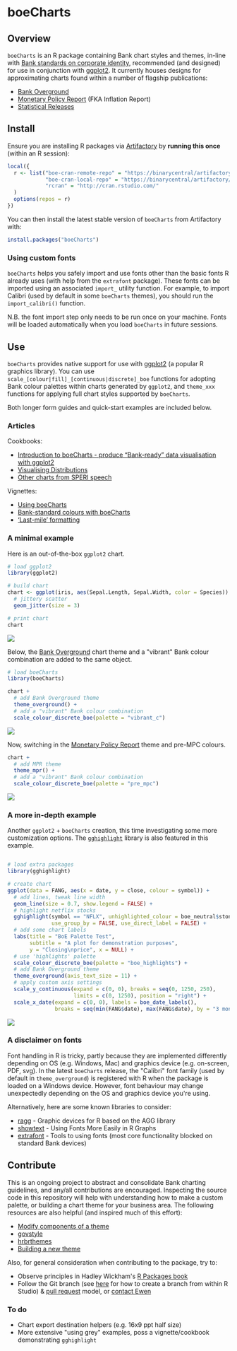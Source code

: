 <!-- README.md is generated from README.Rmd. Please edit that file -->
boeCharts
=========

Overview
--------

`boeCharts` is an R package containing Bank chart styles and themes, in-line with [Bank standards on corporate identity](https://bankofengland.frontify.com/d/RPk6pMZziBFw/bank-standards), recommended (and designed) for use in conjunction with [ggplot2](https://ggplot2.tidyverse.org/). It currently houses designs for approximating charts found within a number of flagship publications:

-   [Bank Overground](https://www.bankofengland.co.uk/bank-overground)
-   [Monetary Policy Report](https://www.bankofengland.co.uk/monetary-policy-report/2019/november-2019) (FKA Inflation Report)
-   [Statistical Releases](https://www.bankofengland.co.uk/statistics/money-and-credit/2019/april-2019)

Install
-------

Ensure you are installing R packages via [Artifactory](https://binarycentral/artifactory/webapp/#/home) by **running this once** (within an R session):

``` r
local({
  r <- list("boe-cran-remote-repo" = "https://binarycentral/artifactory/boe-cran-remote-repo/",
            "boe-cran-local-repo" = "https://binarycentral/artifactory/boe-cran-local-repo/",
            "rcran" = "http://cran.rstudio.com/"
  )
  options(repos = r)
})
```

You can then install the latest stable version of `boeCharts` from Artifactory with:

``` r
install.packages("boeCharts")
```

### Using custom fonts

`boeCharts` helps you safely import and use fonts other than the basic fonts R already uses (with help from the `extrafont` package). These fonts can be imported using an associated `import_` utility function. For example, to import Calibri (used by default in some `boeCharts` themes), you should run the `import_calibri()` function.

N.B. the font import step only needs to be run once on your machine. Fonts will be loaded automatically when you load `boeCharts` in future sessions.

Use
---

`boeCharts` provides native support for use with [ggplot2](https://ggplot2.tidyverse.org/) (a popular R graphics library). You can use `scale_[colour|fill]_[continuous|discrete]_boe` functions for adopting Bank colour palettes within charts generated by `ggplot2`, and `theme_xxx` functions for applying full chart styles supported by `boeCharts`.

Both longer form guides and quick-start examples are included below.

### Articles

Cookbooks:

-   [Introduction to boeCharts - produce “Bank-ready” data visualisation with ggplot2](http://collaborate/workspaces/RHelpCentre/R%20Markdown/boeCharts_intro.html)
-   [Visualising Distributions](http://collaborate/workspaces/RHelpCentre/R%20Markdown/ChartsVisualisingDistributions.html)
-   [Other charts from SPERI speech](http://collaborate/workspaces/RHelpCentre/R%20Markdown/ChartsOthers.html)

Vignettes:

-   [Using boeCharts](http://collaborate/workspaces/RHelpCentre/R%20Markdown/using-boeCharts.html)
-   [Bank-standard colours with boeCharts](http://collaborate/workspaces/RHelpCentre/R%20Markdown/Bank-standard-colours-with-boeCharts.html)
-   [‘Last-mile’ formatting](http://collaborate/workspaces/RHelpCentre/R%20Markdown/last-mile-formatting.html)

### A minimal example

Here is an out-of-the-box `ggplot2` chart.

``` r
# load ggplot2
library(ggplot2)

# build chart
chart <- ggplot(iris, aes(Sepal.Length, Sepal.Width, color = Species)) +
  # jittery scatter
  geom_jitter(size = 3)

# print chart
chart
```

![](man/figures/README-unnamed-chunk-4-1.png)

Below, the [Bank Overground](https://www.bankofengland.co.uk/bank-overground) chart theme and a "vibrant" Bank colour combination are added to the same object.

``` r
# load boeCharts
library(boeCharts)

chart +
  # add Bank Overground theme
  theme_overground() +
  # add a "vibrant" Bank colour combination
  scale_colour_discrete_boe(palette = "vibrant_c")
```

![](man/figures/README-unnamed-chunk-5-1.png)

Now, switching in the [Monetary Policy Report](https://www.bankofengland.co.uk/monetary-policy-report/2019/november-2019) theme and pre-MPC colours.

``` r
chart +
  # add MPR theme
  theme_mpr() +
  # add a "vibrant" Bank colour combination
  scale_colour_discrete_boe(palette = "pre_mpc")
```

![](man/figures/README-unnamed-chunk-6-1.png)

### A more in-depth example

Another `ggplot2` + `boeCharts` creation, this time investigating some more customization options. The [`gghighlight`](https://yutannihilation.github.io/gghighlight/) library is also featured in this example.

``` r

# load extra packages
library(gghighlight)

# create chart
ggplot(data = FANG, aes(x = date, y = close, colour = symbol)) +
  # add lines, tweak line width 
  geom_line(size = 0.7, show.legend = FALSE) +
  # highlight netflix stocks
  gghighlight(symbol == "NFLX", unhighlighted_colour = boe_neutral$stone,
              use_group_by = FALSE, use_direct_label = FALSE) +
  # add some chart labels
  labs(title = "BoE Palette Test",
       subtitle = "A plot for demonstration purposes",
       y = "Closing\nprice", x = NULL) +
  # use 'highlights' palette
  scale_colour_discrete_boe(palette = "boe_highlights") +
  # add Bank Overground theme
  theme_overground(axis_text_size = 11) +
  # apply custom axis settings
  scale_y_continuous(expand = c(0, 0), breaks = seq(0, 1250, 250), 
                     limits = c(0, 1250), position = "right") +
  scale_x_date(expand = c(0, 0), labels = boe_date_labels(),
               breaks = seq(min(FANG$date), max(FANG$date), by = "3 months"))
```

![](man/figures/README-example-1.png)

### A disclaimer on fonts

Font handling in R is tricky, partly because they are implemented differently depending on OS (e.g. Windows, Mac) and graphics device (e.g. on-screen, PDF, svg). In the latest `boeCharts` release, the "Calibri" font family (used by default in `theme_overground`) is registered with R when the package is loaded on a Windows device. However, font behaviour may change unexpectedly depending on the OS and graphics device you're using.

Alternatively, here are some known libraries to consider:

-   [ragg](https://ragg.r-lib.org/) - Graphic devices for R based on the AGG library
-   [showtext](https://cran.r-project.org/web/packages/showtext/index.html) - Using Fonts More Easily in R Graphs
-   [extrafont](https://cran.r-project.org/web/packages/extrafont/) - Tools to using fonts (most core functionality blocked on standard Bank devices)

Contribute
----------

This is an ongoing project to abstract and consolidate Bank charting guidelines, and any/all contributions are encouraged. Inspecting the source code in this repository will help with understanding how to make a custom palette, or building a chart theme for your business area. The following resources are also helpful (and inspired much of this effort):

-   [Modify components of a theme](https://ggplot2.tidyverse.org/reference/theme.html)
-   [govstyle](https://github.com/ukgovdatascience/govstyle)
-   [hrbrthemes](https://github.com/hrbrmstr/hrbrthemes)
-   [Building a new theme](https://bookdown.org/rdpeng/RProgDA/building-a-new-theme.html)

Also, for general consideration when contributing to the package, try to:

-   Observe principles in Hadley Wickham's [R Packages book](https://r-pkgs.org/)
-   Follow the Git branch (see [here](https://blog.rstudio.com/2017/09/13/rstudio-v1.1-the-little-things/) for how to create a branch from within R Studio) & [pull request](https://docs.microsoft.com/en-us/azure/devops/repos/git/pullrequest?view=azure-devops) model, or [contact Ewen](mailto:ewen.henderson@bankofengland.co.uk)

### To do

-   Chart export destination helpers (e.g. 16x9 ppt half size)
-   More extensive "using grey" examples, poss a vignette/cookbook demonstrating `gghighlight`
